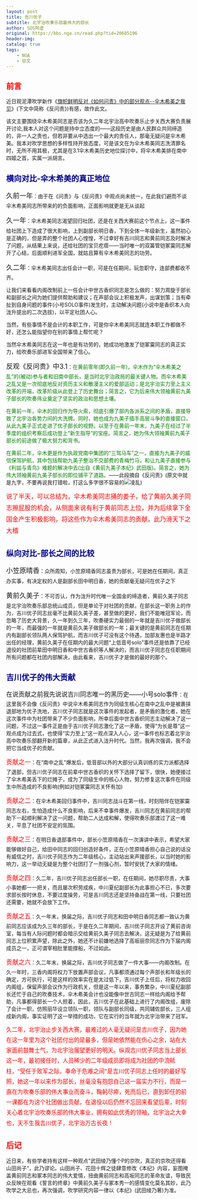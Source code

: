 ```yaml
---
layout: post
title: 吉川优子
subtitle: 北宇治吹奏乐部最伟大的部长
author: SOS阿虚
original: https://bbs.nga.cn/read.php?tid=20685196
header-img: 
catalog: true
tags:
    - NGA
    - 驳文
---
```


## <span style="color: red;">前言</span>

近日观泥潭吹学新作《[旗帜鲜明反对《如何问责》中的部分观点--伞木希美之我见](https://hibikilogy.github.io/2020/03/04/qizhixianmingfanduiruhewenze/)》(下文中简称《反问责》)有感，故作此文。

该文主要围绕伞木希美同志是否该为久二年北宇治高中吹奏乐止步关西大赛负责展开讨论,我本人对这个问题是持中立态度的——这段历史是由人民群众共同缔造的，非一人之责也，但若非要从中选出一个最大的责任人，那毫无疑问是伞木希美。我本对吹学思想的多样性持开放态度，可是该文在为伞木希美同志洗清罪名时，无所不用其极，尤其是在3.1伞木希美历史地位探讨中，将伞木希美排在南中四姬之首，实属一派胡言。

## <span style="color: darkblue;">横向对比-伞木希美的真正地位</span>

<span style="font-size:130%;line-height:183%">久前一年</span>：由于在《问责》与《反问责》中观点尚未统一，在此我们避而不谈伞木希美同志所带来的的负面影响，正面影响就更是无从谈起

<span style="font-size:130%;line-height:183%">久一年</span>：伞木希美同志渴望回归社团，还是在关西大赛前这个节点上，这一事件给社团上下造成了很大影响，上到副部长明日香，下到全体一年级新生，虽然初心是正确的，但是弄的整个社团人心惶惶，不过幸好有吉川同志和黄前同志及时解决了问题，从结果上来说，还给社团的宝贝疙瘩——当时唯一的双簧管铠冢霙同志解开了心结，后面顺利进军全国，就姑且算有伞木希美同志的功劳。

<span style="font-size:130%;line-height:183%">久二年</span>：伞木希美同志出任会计一职，可是在任期间，玩忽职守，连部费都收不齐。

让我们来看看内阁改制前上一任会计中世古香织同志是怎么做的：努力周旋于部长和副部长之间为她们提供帮助和建议；在声部会议上积极发声，出谋划策；当有牵扯到自身问题的事件(小号SOLO事件)发生时，主动解决问题(小说中是香织本人向泷升提出的二次选拔)，以平定社团人心。

当然，有些事情不是会计的本职工作，可是你伞木希美同志就连本职工作都做不好，还怎么能指望你在别的事情上帮忙呢？

当然伞木希美同志在这一年也是有功劳的，她成功地激发了铠冢霙同志的真正实力，给吹奏乐部进军全国带来了信心。

<span style="font-size:130%;line-height:183%">反观《反问责》中3.1</span>：<span style="color: green;">在黄前零年(即久前一年)，伞木作为“伞木希美之乱”的(被动)参与者和旧南中部长，是当时北宇治政局的最关键人物。而伞木希美之乱又是一次彻底地反对资历主义和散漫主义的爱部运动；是北宇治实力至上主义改革的开端，改革阶级从此登上了历史舞台；简言之，它为后来伟大领袖黄前九美子部长的吹奏伟业奠定了坚实的政治和思想土壤。</span>

<span style="color: green;">在黄前一年，伞木的回归作为导火索，彻底引爆了部内各派系之间的矛盾，直接导致了北宇治各势力间的大洗牌。同时，她也成为九美子插手高层斗争的直接窗口，从此九美子正式走进了优子部长的视野。以至于在黄前一年末，九美子在经过了半季度的组织考察后成功登上“新生指导”的宝座。简言之，她为伟大领袖黄前九美子部长的前途做了极大努力和背书。</span>

<span style="color: green;">在黄前二年，伞木更是作为执政党南中集团的“三驾马车”之一，直接为九美子的威信保驾护航，其中包括帮助九美子整治不交部费的青梅竹马，和让九美子直接参与《利兹与青鸟》难题的解决中去(出自《黄前九美子本纪》武田版)。简言之，她为伟大领袖黄前九美子部长的即位铺平了道路。</span>——此段摘自《反问责》(原文中就是九字，不要再说我打错啦，打这么多字很不容易的<img class="smile_ac" src="https://img4.nga.178.com/ngabbs/post/smile/ac6.png" alt="凌乱">)

<span style="font-size:120%;line-height:183%"><span style="color: red;">说了半天，可以总结为，伞木希美同志捅的娄子，给了黄前久美子同志擦屁股的机会，从侧面来说有利于黄前同志上位，并为后续拿下全国金产生积极影响，将这些作为伞木希美同志的贡献，此乃滑天下之大稽</span></span>

## <span style="color: darkblue;">纵向对比-部长之间的比较</span>

<span style="font-size:130%;line-height:183%">小笠原晴香</span>：众所周知，小笠原晴香同志虽贵为部长，可是她在任期间，真正办实事，有决定权的人是副部长田中明日香，她的贡献毫无疑问在优子之下

<span style="font-size:130%;line-height:183%">黄前久美子</span>：不可否认，作为泷升时代唯一全国金的缔造者，黄前久美子同志是北宇治吹奏乐部总统山成员，但是单论于对社团的贡献，在部长这一职务上的作为，吉川优子同志丝毫不比黄前久美子差，甚至做的更好，我们不能唯冠军论，而忽略了历史大背景，久一年到久三年，吹奏硬实力最弱的一年就是吉川优子做部长的一年，而最强的一年就是黄前久美子做部长的一年；最关键的是黄前同志在任期内有副部长领队两人保驾护航，而吉川优子可没有这个待遇，加部友惠也是半路才出任的经理，黄前久美子在任期内的最大问题“上低音号solo”事件还是依靠了已经退役的社团前辈田中明日香和中世古香织等人解决的，而吉川优子同志在任职期间所有问题都在社团内部解决，由此看来，吉川优子才是做的最好的那个。

## <span style="color: darkblue;">吉川优子的伟大贡献</span>

<span style="font-size:120%;line-height:183%">在说贡献之前我先说说吉川同志唯一的黑历史——小号solo事件</span>：在这里我不会像《反问责》中说伞木希美同志作为同级生核心在南中之乱中是被裹挟退部地为优子洗地，吉川优子同志就是这次事件的发起者，是矛盾的激化者，她在这次事件中为社团带来了不少负面影响，所幸后面中世古香织同志主动解决了这一问题，不过这一事件正是由于吉川优子同志激化了这一矛盾，使得“为长是尊”这一观点成为过去式，也使得“实力至上”这一观点深入人心，这一事件也标志着北宇治高中吹奏乐部翻开新的篇章，从此正式进入泷升时代。当然，我再次强调，我不会把它当成优子的贡献。

<span style="font-size:120%;line-height:183%"><span style="color: red;">贡献之一</span></span>：在“南中之乱”爆发后，低音部以外的大部分认真训练的实力派都选择了退部，但吉川优子同志在前辈中世古香织的关怀下选择了留下，很快，她便接过了伞木希美丢下的烂摊子，成为了同级生中的核心人物，努力修复这次事件在同级生中所造成的不良影响(例如对铠冢霙同志关怀有加)

<span style="font-size:120%;line-height:183%"><span style="color: red;">贡献之二</span></span>：在伞木希美回归事件中，吉川同志战斗在第一线，时刻陪伴在铠冢霙同志左右，生怕造成什么不良影响，后来不幸事件爆发，吉川同志在黄前同志的帮助下一起顺利解决了这一问题，帮助二人达成和解，使得吹奏乐部渡过了这一难关，平息了社团不安定的氛围。

<span style="font-size:120%;line-height:183%"><span style="color: red;">贡献之三</span></span>：在明日香退部事件中，部长小笠原晴香在一次演讲中表示，希望大家能够做好自己，给田中同志的回归创造好条件，正在小笠原晴香担心自己说的话没有威信之时，吉川优子同志作为二年级核心，主动站出来声援部长，以当时她的影响力，这一举动无疑是为整个社团打了一剂强心剂，暂时安抚了大家的情绪。

<span style="font-size:120%;line-height:183%"><span style="color: red;">贡献之四</span></span>：久二年，吉川优子同志出任部长一职，在任期间，她尽职尽责，大事小事她都一一把关，而且屡次积劳成疾，中川夏纪副部长为此事担心不已，多次要求部长按时休息，不要过度操劳，可是吉川同志还是坚持奋战在第一线，只要社团还需要，她就不会放下工作。

<span style="font-size:120%;line-height:183%"><span style="color: red;">贡献之五</span></span>：久一年末，换届之际，吉川优子同志和田中明日香同志都一致认为黄前同志应该成为久三年的部长，于是在久二年期间，吉川优子同志开设了黄前咨询室，每当有人际问题时都会暗示交给黄前久美子同志去解决，这无疑是为了给黄前同志上位积累声望，除此之外，她还不计前嫌地选择了高坂丽奈同志作为下届内阁成员之一，正可谓宰相肚里能撑船，不过如此。

<span style="font-size:120%;line-height:183%"><span style="color: red;">贡献之六</span></span>：久二年末，换届之际，吉川优子同志做了一件大事——内阁改制。在久一年时，三香内阁将权力下放置声部会议，凡事都须通过每个声部长和年级长的确定，方可执行，可是这样的效率实在是太过低下，吉川优子上任后，将权力收回内阁组，保留声部会议作为行政机关，但是这一年以来，事务繁杂，中川夏纪副部长还忙于自己的吹奏技术，伞木希美会计也没能像中世古同志一样给内阁给予帮助，凡事都得部长一个人担着，因此，吉川优子在此基础上进行了内阁改组，废除了会计一职，仿照丽华设立领队一职，领队与副部长同级，共同辅佐部长，三人组成新内阁，事实证明了这一举措的成功，它在实行的当年就为北宇治带来了冠军。

<span style="font-size:110%;line-height:183%"><span style="color: red;">久二年，北宇治止步关西大赛，最难过的人毫无疑问是吉川优子，因为她在这一年里为这个社团付出的是最多，但是她依然能在伤心之余，站在大家面前鼓舞士气，为北宇治展望更好的明天。纵观吉川优子同志当上部长这一年，最初接任时，人员稀少的二年级成员即将成为社团的中流砥柱，“受任于败军之际，奉命于危难之间"是吉川优子同志上任时的最好写照，她这一年以来作为部长，丝毫没有抱怨自己这一届实力不行，而是一直在为吹奏乐部的伟大事业而奋斗，鞠躬尽瘁，死而后已，直到卸任的前一课都在为这个社团做出贡献，在退役以后仍然不忘回来看望后辈，时刻关心着北宇治吹奏乐部的伟大事业，拥有如此优秀的领袖，北宇治之大幸也，天不生我吉川优子，北宇治万古长夜！</span></span>



## <span style="color: red;">后记</span>

近日来，有些学者持有这样一种观点”武田绫乃懂个P的京吹，真正的京吹还得看山田尚子“，此乃谬论。山田尚子、花田十辉之徒肆意修改《本纪》内容，妄图掩盖黄前同志和冢本同志的伟大爱情，扭曲黄前同志和高坂同志的革命友谊，导致民众反映在观看《誓言的终章》中黄前久美子与冢本秀一的感情变化莫名其妙，此乃吹学之大忌也，再次强调，吹学研究内容一律以《本纪》(武田绫乃著)为准。